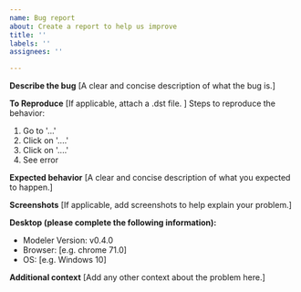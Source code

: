 ```yaml
---
name: Bug report
about: Create a report to help us improve
title: ''
labels: ''
assignees: ''

---
```


**Describe the bug**
[A clear and concise description of what the bug is.]

**To Reproduce**
[If applicable, attach a .dst file. ]
Steps to reproduce the behavior:
1. Go to '...'
2. Click on '....'
3. Click on '....'
4. See error

**Expected behavior**
[A clear and concise description of what you expected to happen.]

**Screenshots**
[If applicable, add screenshots to help explain your problem.]

**Desktop (please complete the following information):**
 - Modeler Version: v0.4.0
 - Browser: [e.g. chrome 71.0]
 - OS: [e.g. Windows 10]

**Additional context**
[Add any other context about the problem here.]
